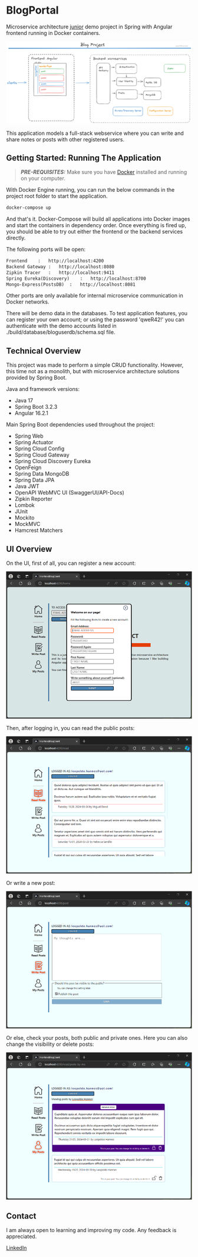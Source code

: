 # BlogPortal
 Microservice architecture <u>junior</u> demo project in Spring with Angular frontend running in Docker containers.

 ![Project Plan](plan.png)

This application models a full-stack webservice where you can write and share notes or posts with other registered users.

## Getting Started: Running The Application

> **_PRE-REQUISITES:_** Make sure you have [Docker](https://docs.docker.com/get-docker/) installed and running on your computer.

With Docker Engine running, you can run the below commands in the project root folder to start the application.
```powershell
docker-compose up
```
And that's it. Docker-Compose will build all applications into Docker images and start the containers in dependency order. Once everything is fired up, you should be able to try out either the frontend or the backend services directly. 

The following ports will be open:
```
Frontend    :   http://localhost:4200
Backend Gateway :   http://localhost:8080
Zipkin Tracer   :   http://localhost:9411
Spring Eureka(Discovery)    :   http://localhost:8700
Mongo-Express(PostsDB)  :   http://localhost:8081
```
Other ports are only available for internal microservice communication in Docker networks.

There will be demo data in the databases.
To test application features, you can register your own account; or using the password 'qweR42!' you can authenticate with the demo accounts listed in ./build/database/bloguserdb/schema.sql file.

## Technical Overview

This project was made to perform a simple CRUD functionality. However, this time not as a monolith, but with microservice architecture solutions provided by Spring Boot.

Java and framework versions:
- Java 17
- Spring Boot 3.2.3
- Angular 16.2.1

Main Spring Boot dependencies used throughout the project:
- Spring Web
- Spring Actuator
- Spring Cloud Config
- Spring Cloud Gateway
- Spring Cloud Discovery Eureka
- OpenFeign
- Spring Data MongoDB
- Spring Data JPA
- Java JWT
- OpenAPI WebMVC UI (SwaggerUI/API-Docs)
- Zipkin Reporter
- Lombok
- JUnit
- Mockito
- MockMVC
- Hamcrest Matchers

## UI Overview

On the UI, first of all, you can register a new account:

![Registration](docs/readme-images/frontend-registration.png)

Then, after logging in, you can read the public posts:

![Read Posts](docs/readme-images/frontend-read.png)

Or write a new post:

![Write Posts](docs/readme-images/frontend-write.png)

Or else, check your posts, both public and private ones. Here you can also change the visibility or delete posts:

![Own Posts](docs/readme-images/frontend-myposts.png)

## Contact

I am always open to learning and improving my code. Any feedback is appreciated.

[LinkedIn](https://www.linkedin.com/in/d%C3%A1vid-remetei-22aa7497/)